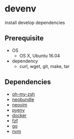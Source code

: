 # devenv

install develop dependencies 

## Prerequisite
* OS
    * OS X, Ubuntu 16.04
* dependency
    * curl, wget, git, make, tar

## Dependencies 
* [oh-my-zsh](https://github.com/robbyrussell/oh-my-zsh)
* [neobundle](https://github.com/Shougo/neobundle.vim)
* [neovim](https://neovim.io)
* [pyenv](https://github.com/pyenv/pyenv)
* [docker](https://www.docker.com)
* [fzf](https://github.com/junegunn/fzf)
* [go](https://golang.org)
* [nvm](https://github.com/creationix/nvm)
